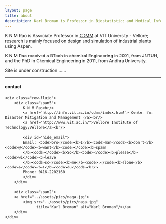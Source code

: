 ```yaml
---
layout: page
title: about
description: Karl Broman is Professor in Biostatistics and Medical Informatics at University of Wisconsin - Madison; research in statistical genetics
---
```


K N M Rao is Associate Professor in [CDMM](http://info.vit.ac.in/cdmm/index.html) at VIT University - Vellore; research is mainly focused on design and simulation of industrial plants using Aspen.

K N M Rao received a BTech in chemical Engineering in 2001, from JNTUH, and the PhD in Chemical Engineering in 2011, from Andhra University.

Site is under construction ...... 

---

<div class="container">
<h4><a name="contact"></a>contact</h4>

    <div class="row-fluid">
        <div class="span5">
            K N M Rao<br/>
            <a href="http://info.vit.ac.in/cdmm/index.html"> Center for Disaster Mitigation and Management </a><br/>
            <a href="http://www.vit.ac.in/">Vellore Institute of Technology;Vellore</a><br/>
            
            <div id="hide_email">
            Email: <code>bro</code><b>I</b><code>man</code><b>don't</b><code>@</code><b>want</b><code></code><b>spam!
            </b><code></code><b>So</b><code></code><b>please</b><code>wi</code><b>leave
            </b><code>sc</code><b>me</b><code>.</code><b>alone</b><code>e</code><b>!</b><code>du</code><br/>
            Phone: 0416-2202160
            </div>
        </div>

        <div class="span2">
        <a href="../assets/pics/naga.jpg">
            <img src="../assets/pics/naga.jpg"
                  title="Karl Broman" alt="Karl Broman"/></a>
        </div>
    </div>
</div>
